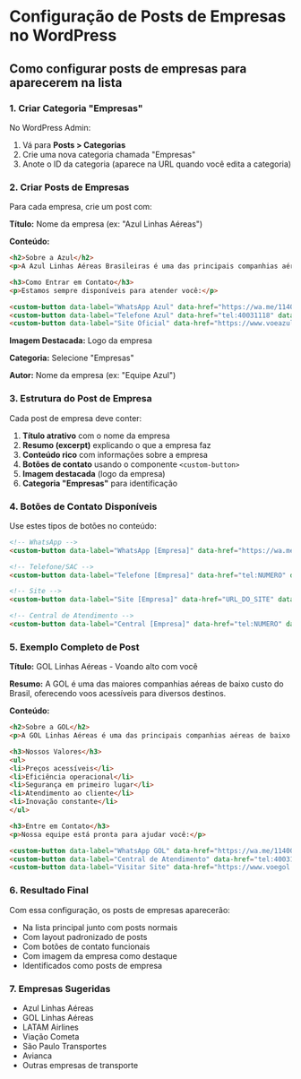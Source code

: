 # Configuração de Posts de Empresas no WordPress

## Como configurar posts de empresas para aparecerem na lista

### 1. Criar Categoria "Empresas"
No WordPress Admin:
1. Vá para **Posts > Categorias**
2. Crie uma nova categoria chamada "Empresas"
3. Anote o ID da categoria (aparece na URL quando você edita a categoria)

### 2. Criar Posts de Empresas
Para cada empresa, crie um post com:

**Título:** Nome da empresa (ex: "Azul Linhas Aéreas")

**Conteúdo:** 
```html
<h2>Sobre a Azul</h2>
<p>A Azul Linhas Aéreas Brasileiras é uma das principais companhias aéreas do Brasil...</p>

<h3>Como Entrar em Contato</h3>
<p>Estamos sempre disponíveis para atender você:</p>

<custom-button data-label="WhatsApp Azul" data-href="https://wa.me/1140042985" data-variant="whatsapp"></custom-button>
<custom-button data-label="Telefone Azul" data-href="tel:40031118" data-variant="sac"></custom-button>
<custom-button data-label="Site Oficial" data-href="https://www.voeazul.com.br" data-variant="default"></custom-button>
```

**Imagem Destacada:** Logo da empresa

**Categoria:** Selecione "Empresas"

**Autor:** Nome da empresa (ex: "Equipe Azul")

### 3. Estrutura do Post de Empresa

Cada post de empresa deve conter:

1. **Título atrativo** com o nome da empresa
2. **Resumo (excerpt)** explicando o que a empresa faz
3. **Conteúdo rico** com informações sobre a empresa
4. **Botões de contato** usando o componente `<custom-button>`
5. **Imagem destacada** (logo da empresa)
6. **Categoria "Empresas"** para identificação

### 4. Botões de Contato Disponíveis

Use estes tipos de botões no conteúdo:

```html
<!-- WhatsApp -->
<custom-button data-label="WhatsApp [Empresa]" data-href="https://wa.me/NUMERO" data-variant="whatsapp"></custom-button>

<!-- Telefone/SAC -->
<custom-button data-label="Telefone [Empresa]" data-href="tel:NUMERO" data-variant="sac"></custom-button>

<!-- Site -->
<custom-button data-label="Site [Empresa]" data-href="URL_DO_SITE" data-variant="default"></custom-button>

<!-- Central de Atendimento -->
<custom-button data-label="Central [Empresa]" data-href="tel:NUMERO" data-variant="central"></custom-button>
```

### 5. Exemplo Completo de Post

**Título:** GOL Linhas Aéreas - Voando alto com você

**Resumo:** A GOL é uma das maiores companhias aéreas de baixo custo do Brasil, oferecendo voos acessíveis para diversos destinos.

**Conteúdo:**
```html
<h2>Sobre a GOL</h2>
<p>A GOL Linhas Aéreas é uma das principais companhias aéreas de baixo custo do Brasil, fundada em 2001. Com foco em eficiência e preços acessíveis, a GOL conecta milhões de passageiros anualmente.</p>

<h3>Nossos Valores</h3>
<ul>
<li>Preços acessíveis</li>
<li>Eficiência operacional</li>
<li>Segurança em primeiro lugar</li>
<li>Atendimento ao cliente</li>
<li>Inovação constante</li>
</ul>

<h3>Entre em Contato</h3>
<p>Nossa equipe está pronta para ajudar você:</p>

<custom-button data-label="WhatsApp GOL" data-href="https://wa.me/1140042985" data-variant="whatsapp"></custom-button>
<custom-button data-label="Central de Atendimento" data-href="tel:40031118" data-variant="central"></custom-button>
<custom-button data-label="Visitar Site" data-href="https://www.voegol.com.br" data-variant="default"></custom-button>
```

### 6. Resultado Final

Com essa configuração, os posts de empresas aparecerão:
- Na lista principal junto com posts normais
- Com layout padronizado de posts
- Com botões de contato funcionais
- Com imagem da empresa como destaque
- Identificados como posts de empresa

### 7. Empresas Sugeridas

- Azul Linhas Aéreas
- GOL Linhas Aéreas  
- LATAM Airlines
- Viação Cometa
- São Paulo Transportes
- Avianca
- Outras empresas de transporte 